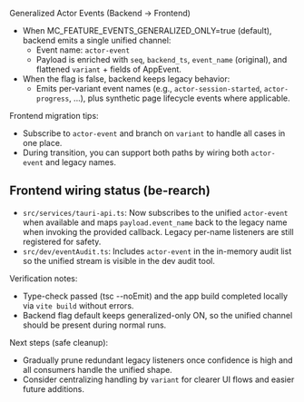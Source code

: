 Generalized Actor Events (Backend → Frontend)

- When MC_FEATURE_EVENTS_GENERALIZED_ONLY=true (default), backend emits a single unified channel:
  - Event name: `actor-event`
  - Payload is enriched with `seq`, `backend_ts`, `event_name` (original), and flattened `variant` + fields of AppEvent.
- When the flag is false, backend keeps legacy behavior:
  - Emits per-variant event names (e.g., `actor-session-started`, `actor-progress`, ...), plus synthetic page lifecycle events where applicable.

Frontend migration tips:
- Subscribe to `actor-event` and branch on `variant` to handle all cases in one place.
- During transition, you can support both paths by wiring both `actor-event` and legacy names.

## Frontend wiring status (be-rearch)

- `src/services/tauri-api.ts`: Now subscribes to the unified `actor-event` when available and maps `payload.event_name` back to the legacy name when invoking the provided callback. Legacy per-name listeners are still registered for safety.
- `src/dev/eventAudit.ts`: Includes `actor-event` in the in-memory audit list so the unified stream is visible in the dev audit tool.

Verification notes:
- Type-check passed (tsc --noEmit) and the app build completed locally via `vite build` without errors.
- Backend flag default keeps generalized-only ON, so the unified channel should be present during normal runs.

Next steps (safe cleanup):
- Gradually prune redundant legacy listeners once confidence is high and all consumers handle the unified shape.
- Consider centralizing handling by `variant` for clearer UI flows and easier future additions.
